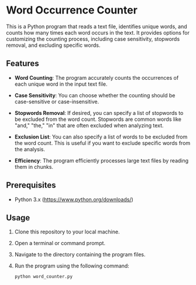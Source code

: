 # Word Occurrence Counter

This is a Python program that reads a text file, identifies unique words, and counts how many times each word occurs in the text. It provides options for customizing the counting process, including case sensitivity, stopwords removal, and excluding specific words.

## Features

- **Word Counting**: The program accurately counts the occurrences of each unique word in the input text file.

- **Case Sensitivity**: You can choose whether the counting should be case-sensitive or case-insensitive.

- **Stopwords Removal**: If desired, you can specify a list of stopwords to be excluded from the word count. Stopwords are common words like "and," "the," "in" that are often excluded when analyzing text.

- **Exclusion List**: You can also specify a list of words to be excluded from the word count. This is useful if you want to exclude specific words from the analysis.

- **Efficiency**: The program efficiently processes large text files by reading them in chunks.

## Prerequisites

- Python 3.x (https://www.python.org/downloads/)

## Usage

1. Clone this repository to your local machine.

2. Open a terminal or command prompt.

3. Navigate to the directory containing the program files.

4. Run the program using the following command:

   ```shell
   python word_counter.py
